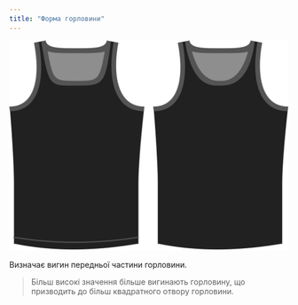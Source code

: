 ```yaml
---
title: "Форма горловини"
---
```


![Варіант форми вирізу горловини на Аароні](./necklinebend.svg)

Визначає вигин передньої частини горловини.

> Більш високі значення більше вигинають горловину, що призводить до більш квадратного отвору горловини.




